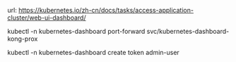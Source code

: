 url: https://kubernetes.io/zh-cn/docs/tasks/access-application-cluster/web-ui-dashboard/

 kubectl -n kubernetes-dashboard port-forward svc/kubernetes-dashboard-kong-prox


kubectl -n kubernetes-dashboard create token admin-user

